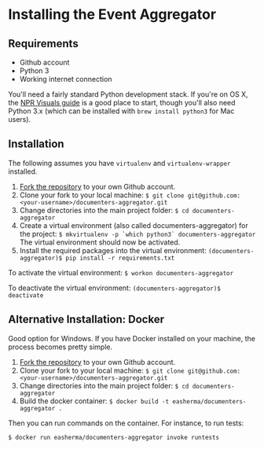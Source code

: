 # Installing the Event Aggregator

## Requirements

* Github account
* Python 3
* Working internet connection

You'll need a fairly standard Python development stack. If you're on OS X, the [NPR Visuals guide](http://blog.apps.npr.org/2013/06/06/how-to-setup-a-developers-environment.html) is a good place to start, though you'll also need Python 3.x (which can be installed with `brew install python3` for Mac users).


## Installation

The following assumes you have `virtualenv` and `virtualenv-wrapper` installed.

1. [Fork the repository](https://github.com/City-Bureau/documenters-aggregator/fork) to your own Github account.
2. Clone your fork to your local machine:
``` $ git clone git@github.com:<your-username>/documenters-aggregator.git ```
3. Change directories into the main project folder:
``` $ cd documenters-aggregator ```
4. Create a virtual environment (also called documenters-aggregator) for the project:
``` $ mkvirtualenv -p `which python3` documenters-aggregator ```
The virtual environment should now be activated.
5. Install the required packages into the virtual environment:
``` (documenters-aggregator)$ pip install -r requirements.txt ```

To activate the virtual environment:
``` $ workon documenters-aggregator ```

To deactivate the virtual environment:
``` (documenters-aggregator)$ deactivate ```


## Alternative Installation: Docker

Good option for Windows. If you have Docker installed on your machine, the process becomes pretty simple.

1. [Fork the repository](https://github.com/City-Bureau/documenters-aggregator/fork) to your own Github account.
2. Clone your fork to your local machine:
``` $ git clone git@github.com:<your-username>/documenters-aggregator.git ```
3. Change directories into the main project folder:
``` $ cd documenters-aggregator ```
4. Build the docker container:
``` $ docker build -t easherma/documenters-aggregator . ```

Then you can run commands on the container. For instance, to run tests:

``` 
$ docker run easherma/documenters-aggregator invoke runtests
```
